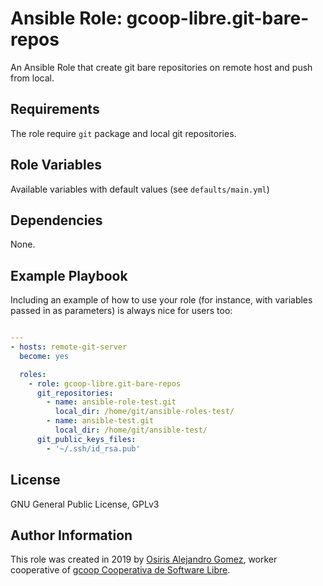 # Ansible Role: gcoop-libre.git-bare-repos

An Ansible Role that create git bare repositories on remote host and push from local.

## Requirements

The role require ``git`` package and local git repositories.

Role Variables
--------------

Available variables with default values (see ``defaults/main.yml``)

Dependencies
------------

None.

Example Playbook
----------------

Including an example of how to use your role (for instance, with variables passed in as parameters) is always nice for users too:

```yaml

---
- hosts: remote-git-server
  become: yes

  roles:
    - role: gcoop-libre.git-bare-repos
      git_repositories:
        - name: ansible-role-test.git
          local_dir: /home/git/ansible-roles-test/
        - name: ansible-test.git
          local_dir: /home/git/ansible-test/
      git_public_keys_files:
        - '~/.ssh/id_rsa.pub'
```

## License

GNU General Public License, GPLv3

## Author Information

This role was created in 2019 by [Osiris Alejandro Gomez](https://osiux.com/), worker cooperative of [gcoop Cooperativa de Software Libre](http://www.gcoop.coop/).
